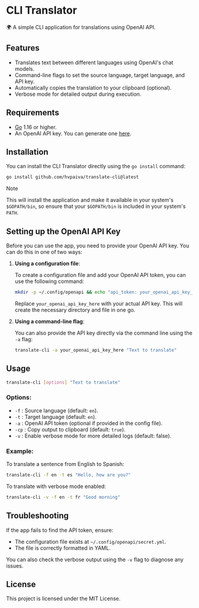 # CLI Translator

🌍 A simple CLI application for translations using OpenAI API.

## Features

- Translates text between different languages using OpenAI's chat models.
- Command-line flags to set the source language, target language, and API key.
- Automatically copies the translation to your clipboard (optional).
- Verbose mode for detailed output during execution.

## Requirements

- [Go](https://golang.org/doc/install) 1.16 or higher.
- An OpenAI API key. You can generate one [here](https://platform.openai.com/api-keys).

## Installation

You can install the CLI Translator directly using the `go install` command:

```bash
go install github.com/hvpaiva/translate-cli@latest
```

> [!Note]
> This will install the application and make it available in your system's `$GOPATH/bin`, so ensure that your `$GOPATH/bin` is included in your system's `PATH`.

## Setting up the OpenAI API Key

Before you can use the app, you need to provide your OpenAI API key. You can do this in one of two ways:

1. **Using a configuration file**:

   To create a configuration file and add your OpenAI API token, you can use the following command:

   ```bash
   mkdir -p ~/.config/openapi && echo "api_token: your_openai_api_key_here" > ~/.config/openapi/secret.yml
   ```

   Replace `your_openai_api_key_here` with your actual API key. This will create the necessary directory and file in one go.

2. **Using a command-line flag**:

   You can also provide the API key directly via the command line using the `-a` flag:

   ```bash
   translate-cli -a your_openai_api_key_here "Text to translate"
   ```

## Usage

```bash
translate-cli [options] "Text to translate"
```

### Options:

- `-f` : Source language (default: `en`).
- `-t` : Target language (default: `en`).
- `-a` : OpenAI API token (optional if provided in the config file).
- `-cp` : Copy output to clipboard (default: `true`).
- `-v` : Enable verbose mode for more detailed logs (default: false).

### Example:

To translate a sentence from English to Spanish:

```bash
translate-cli -f en -t es "Hello, how are you?"
```

To translate with verbose mode enabled:

```bash
translate-cli -v -f en -t fr "Good morning"
```

## Troubleshooting

If the app fails to find the API token, ensure:

- The configuration file exists at `~/.config/openapi/secret.yml`.
- The file is correctly formatted in YAML.

You can also check the verbose output using the `-v` flag to diagnose any issues.

## License

This project is licensed under the MIT License.
